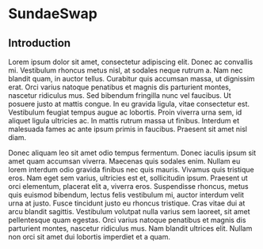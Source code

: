 # SundaeSwap

## Introduction
Lorem ipsum dolor sit amet, consectetur adipiscing elit. Donec ac convallis mi. Vestibulum rhoncus metus nisl, at sodales neque rutrum a. Nam nec blandit quam, in auctor tellus. Curabitur quis accumsan massa, ut dignissim erat. Orci varius natoque penatibus et magnis dis parturient montes, nascetur ridiculus mus. Sed bibendum fringilla nunc vel faucibus. Ut posuere justo at mattis congue. In eu gravida ligula, vitae consectetur est. Vestibulum feugiat tempus augue ac lobortis. Proin viverra urna sem, id aliquet ligula ultricies ac. In mattis rutrum massa ut finibus. Interdum et malesuada fames ac ante ipsum primis in faucibus. Praesent sit amet nisl diam.

Donec aliquam leo sit amet odio tempus fermentum. Donec iaculis ipsum sit amet quam accumsan viverra. Maecenas quis sodales enim. Nullam eu lorem interdum odio gravida finibus nec quis mauris. Vivamus quis tristique eros. Nam eget sem varius, ultricies est et, sollicitudin ipsum. Praesent ut orci elementum, placerat elit a, viverra eros. Suspendisse rhoncus, metus quis euismod bibendum, lectus felis vestibulum mi, auctor interdum velit urna at justo. Fusce tincidunt justo eu rhoncus tristique. Cras vitae dui at arcu blandit sagittis. Vestibulum volutpat nulla varius sem laoreet, sit amet pellentesque quam egestas. Orci varius natoque penatibus et magnis dis parturient montes, nascetur ridiculus mus. Nam blandit ultrices elit. Nullam non orci sit amet dui lobortis imperdiet et a quam.